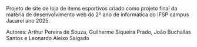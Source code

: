 Projeto de site de loja de items esportivos criado como projeto final da matéria de desenvolvimento web do 2º ano de informática do IFSP campus Jacareí ano 2025.

Autores: Arthur Pereira de Souza, Guilherme Siqueira Prado, João Buchallas Santos e Leonardo Aleixo Salgado